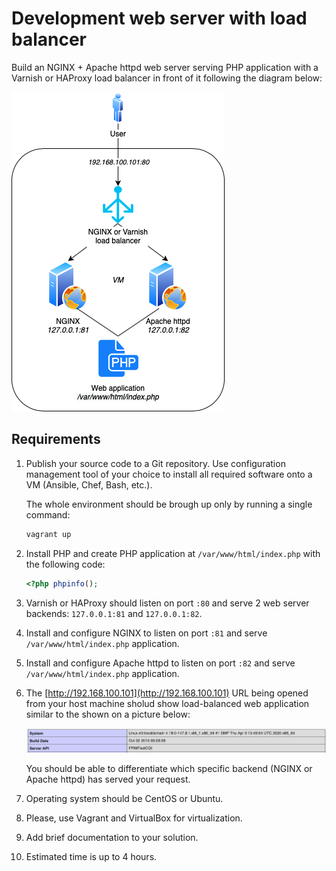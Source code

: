 # Development web server with load balancer

Build an NGINX + Apache httpd web server serving PHP application with a Varnish
or HAProxy load balancer in front of it following the diagram below:

![Developemnt web server diagram](images/diagram.png)

## Requirements

1. Publish your source code to a Git repository. Use configuration management
   tool of your choice to install all required software onto a VM (Ansible,
   Chef, Bash, etc.).

   The whole environment should be brough up only by running a single command:

   ```bash
   vagrant up
   ```

2. Install PHP and create PHP application at `/var/www/html/index.php` with the
   following code:

   ```php
   <?php phpinfo();
   ```

3. Varnish or HAProxy should listen on port `:80` and serve 2 web server
   backends: `127.0.0.1:81` and `127.0.0.1:82`.

4. Install and configure NGINX to listen on port `:81` and serve
   `/var/www/html/index.php` application.

5. Install and configure Apache httpd to listen on port `:82` and serve
   `/var/www/html/index.php` application.

6. The [http://192.168.100.101](http://192.168.100.101) URL being opened from
   your host machine sholud show load-balanced web application similar to the
   shown on a picture below:

   ![PHP info web page](images/phpinfo.png)

   You should be able to differentiate which specific backend (NGINX or Apache
   httpd) has served your request.

7. Operating system should be CentOS or Ubuntu.

8. Please, use Vagrant and VirtualBox for virtualization.

9. Add brief documentation to your solution.

10. Estimated time is up to 4 hours.
